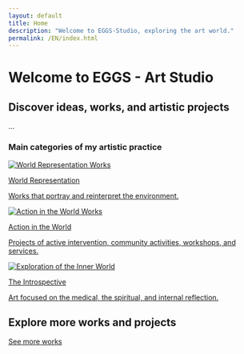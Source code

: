 ```yaml
---
layout: default
title: Home
description: "Welcome to EGGS-Studio, exploring the art world."
permalink: /EN/index.html
---
```


# Welcome to EGGS - Art Studio

## Discover ideas, works, and artistic projects
...


### Main categories of my artistic practice

<div class="button-container">
  <a href="mundo-exterior.html" class="fancy-button">
    <div class="button-content">
      <img src="path-to-your-image1.jpg" alt="World Representation Works">
      <p>World Representation</p>
      <p>Works that portray and reinterpret the environment.</p>
    </div>
  </a>

  <a href="accion.html" class="fancy-button">
    <div class="button-content">
      <img src="path-to-your-image2.jpg" alt="Action in the World Works">
      <p>Action in the World</p>
      <p>Projects of active intervention, community activities, workshops, and services.</p>
    </div>
  </a>

  <a href="interior.html" class="fancy-button">
    <div class="button-content">
      <img src="path-to-your-image3.jpg" alt="Exploration of the Inner World">
      <p>The Introspective</p>
      <p>Art focused on the medical, the spiritual, and internal reflection.</p>
    </div>
  </a>
</div>

## Explore more works and projects

[See more works](exhibiciones.html)

